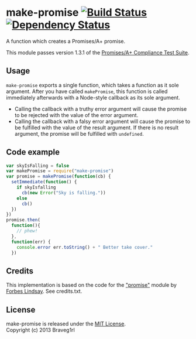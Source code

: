 # make-promise [![Build Status](https://travis-ci.org/braveg1rl/make-promise.png?branch=master)](https://travis-ci.org/braveg1rl/make-promise) [![Dependency Status](https://david-dm.org/braveg1rl/make-promise.png)](https://david-dm.org/braveg1rl/make-promise)

A function which creates a Promises/A+ promise.

This module passes version 1.3.1 of the [Promises/A+ Compliance Test Suite](https://github.com/promises-aplus/promises-tests).

## Usage

`make-promise` exports a single function, which takes a function as it sole argument. After you have called `makePromise`, this function is called immediately afterwards with a Node-style callback as its sole argument.

* Calling the callback with a truthy error argument will cause the promise to be rejected with the value of the error argument.
* Calling the callback with a falsy error argument will cause the promise to be fulfilled with the value of the result argument. If there is no result argument, the promise will be fulfilled with `undefined`.

## Code example

```javascript
var skyIsFalling = false
var makePromise = require("make-promise")
var promise = makePromise(function(cb) {
  setImmediate(function() {
    if skyIsfalling
      cb(new Error("Sky is falling."))
    else
      cb()
  })
})
promise.then(
  function(){ 
    // phew! 
  }, 
  function(err) { 
    console.error err.toString() + " Better take cover."
  })
```

## Credits

This implementation is based on the code for the ["promise"](https://github.com/then/promise) module by [Forbes Lindsay](http://www.forbeslindesay.co.uk/). See credits.txt.

## License

make-promise is released under the [MIT License](http://opensource.org/licenses/MIT).  
Copyright (c) 2013 Braveg1rl  